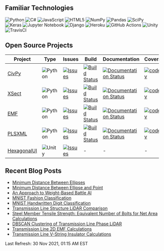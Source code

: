 ## Familiar Technologies

![Python](https://img.shields.io/badge/Python-555555?logo=python&logoColor=white&style=flat-square)
![C#](https://img.shields.io/badge/C%23-555555.svg?logo=c-sharp&logoColor=white&style=flat-square)
![JavaScript](https://img.shields.io/badge/JavaScript-555555.svg?style=flat-square&logo=javascript&logoColor=white)
![HTML5](https://img.shields.io/badge/HTML5-555555.svg?style=flat-square&logo=html5&logoColor=white)
![NumPy](https://img.shields.io/badge/NumPy-555555.svg?logo=numpy&logoColor=white&style=flat-square)
![Pandas](https://img.shields.io/badge/Pandas-555555.svg?logo=pandas&logoColor=white&style=flat-square)
![SciPy](https://img.shields.io/badge/SciPy-555555.svg?logo=scipy&logoColor=white&style=flat-square)
![Keras](https://img.shields.io/badge/Keras-555555.svg?logo=Keras&logoColor=white&style=flat-square)
![Jupyter Notebook](https://img.shields.io/badge/Jupyter-555555.svg?logo=jupyter&logoColor=white&style=flat-square)
![Django](https://img.shields.io/badge/Django-555555.svg?logo=django&logoColor=white&style=flat-square)
![Heroku](https://img.shields.io/badge/Heroku-555555.svg?logo=heroku&logoColor=white&style=flat-square)
![GitHub Actions](https://img.shields.io/badge/GitHub_Actions-555555.svg?logo=githubactions&logoColor=white&style=flat-square)
![Unity](https://img.shields.io/badge/Unity-555555.svg?logo=unity&logoColor=white&style=flat-square)
![TravisCI](https://img.shields.io/badge/Travis_CI-555555.svg?logo=travis&logoColor=white&style=flat-square)

## Open Source Projects

| Project | Type | Issues | Build | Documentation | Coverage |
| ------- | ---- | ------ | ----- | ------------- | -------- |
| [CivPy](https://github.com/mpewsey/civpy) | ![Python](https://img.shields.io/badge/Python-3670A0?logo=python&logoColor=white&style=flat-square) | [![Issues](https://img.shields.io/github/issues/mpewsey/civpy?style=flat-square)](https://github.com/mpewsey/civpy/issues) | [![Build Status](https://img.shields.io/travis/mpewsey/civpy?style=flat-square)](https://travis-ci.com/mpewsey/civpy) | [![Documentation Status](https://readthedocs.org/projects/civpy/badge/?version=latest&style=flat-square)](https://civpy.readthedocs.io/en/latest/?badge=latest) | [![codecov](https://img.shields.io/codecov/c/github/mpewsey/civpy?style=flat-square&token=zbJbsGGSoL)](https://codecov.io/gh/mpewsey/civpy) |
| [XSect](https://github.com/mpewsey/xsect) | ![Python](https://img.shields.io/badge/Python-3670A0?logo=python&logoColor=white&style=flat-square) | [![Issues](https://img.shields.io/github/issues/mpewsey/xsect?style=flat-square)](https://github.com/mpewsey/xsect/issues) | [![Build Status](https://img.shields.io/travis/mpewsey/xsect?style=flat-square)](https://travis-ci.com/mpewsey/xsect) | [![Documentation Status](https://readthedocs.org/projects/xsect/badge/?version=latest&style=flat-square)](https://xsect.readthedocs.io/en/latest/?badge=latest) | [![codecov](https://img.shields.io/codecov/c/github/mpewsey/xsect?style=flat-square&token=zbJbsGGSoL)](https://codecov.io/gh/mpewsey/xsect) |
| [EMF](https://github.com/mpewsey/emf) | ![Python](https://img.shields.io/badge/Python-3670A0?logo=python&logoColor=white&style=flat-square) | [![Issues](https://img.shields.io/github/issues/mpewsey/emf?style=flat-square)](https://github.com/mpewsey/emf/issues) |  [![Build Status](https://img.shields.io/travis/mpewsey/emf?style=flat-square)](https://travis-ci.com/mpewsey/emf) | [![Documentation Status](https://readthedocs.org/projects/emf/badge/?version=latest&style=flat-square)](https://emf.readthedocs.io/en/latest/?badge=latest) | [![codecov](https://img.shields.io/codecov/c/github/mpewsey/emf?style=flat-square&token=zbJbsGGSoL)](https://codecov.io/gh/mpewsey/emf) |
| [PLSXML](https://github.com/mpewsey/plsxml) | ![Python](https://img.shields.io/badge/Python-3670A0?logo=python&logoColor=white&style=flat-square) | [![Issues](https://img.shields.io/github/issues/mpewsey/plsxml?style=flat-square)](https://github.com/mpewsey/plsxml/issues) | [![Build Status](https://img.shields.io/travis/mpewsey/plsxml?style=flat-square)](https://travis-ci.com/mpewsey/plsxml) | [![Documentation Status](https://readthedocs.org/projects/plsxml/badge/?version=latest&style=flat-square)](https://plsxml.readthedocs.io/en/latest/?badge=latest) | [![codecov](https://img.shields.io/codecov/c/github/mpewsey/plsxml?style=flat-square&token=zbJbsGGSoL)](https://codecov.io/gh/mpewsey/plsxml) |
| [HexagonalUI](https://github.com/mpewsey/HexagonalUI) | ![Unity](https://img.shields.io/badge/Unity-%23000000.svg?logo=unity&logoColor=white&style=flat-square) | [![Issues](https://img.shields.io/github/issues/mpewsey/HexagonalUI?style=flat-square)](https://github.com/mpewsey/HexagonalUI/issues) | - | - | - |

## Recent Blog Posts

* [Minimum Distance Between Ellipses](https://mpewsey.github.io/2021/11/12/minimum-distance-between-ellipses.html)
* [Minimum Distance Between Ellipse and Point](https://mpewsey.github.io/2021/11/07/minimum-distance-between-ellipse-and-point.html)
* [An Approach to Weight-Based Battle AI](https://mpewsey.github.io/2021/10/01/weight-based-battle-ai.html)
* [MNIST Fashion Classification](https://mpewsey.github.io/2021/09/30/mnist-fashion-classification.html)
* [MNIST Handwritten Digit Classification](https://mpewsey.github.io/2021/09/28/mnist-handwritten-digit-classification.html)
* [Transmission Line Structure LiDAR Comparison](https://mpewsey.github.io/2021/09/27/transmission-line-structure-lidar-comparison.html)
* [Steel Member Tensile Strength: Equivalent Number of Bolts for Net Area Calculations](https://mpewsey.github.io/2021/09/24/steel-member-tensile-strength-equivalent-number-of-bolts.html)
* [DBSCAN Clustering of Transmission Line Phase LiDAR](https://mpewsey.github.io/2021/09/23/dbscan-clustering-of-transmission-line-phase-lidar.html)
* [Transmission Line 2D EMF Calculations](https://mpewsey.github.io/2021/09/21/transmission-line-2d-emf-calculations.html)
* [Transmission Line V-String Insulator Calculations](https://mpewsey.github.io/2021/09/20/transmission-line-v-string-insulator-calculations.html)

Last Refresh: 30 Nov 2021, 01:15 AM EST